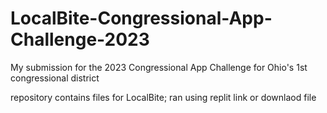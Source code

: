 # LocalBite-Congressional-App-Challenge-2023

My submission for the 2023 Congressional App Challenge for Ohio's 1st congressional district

repository contains files for LocalBite; ran using replit link or downlaod file
